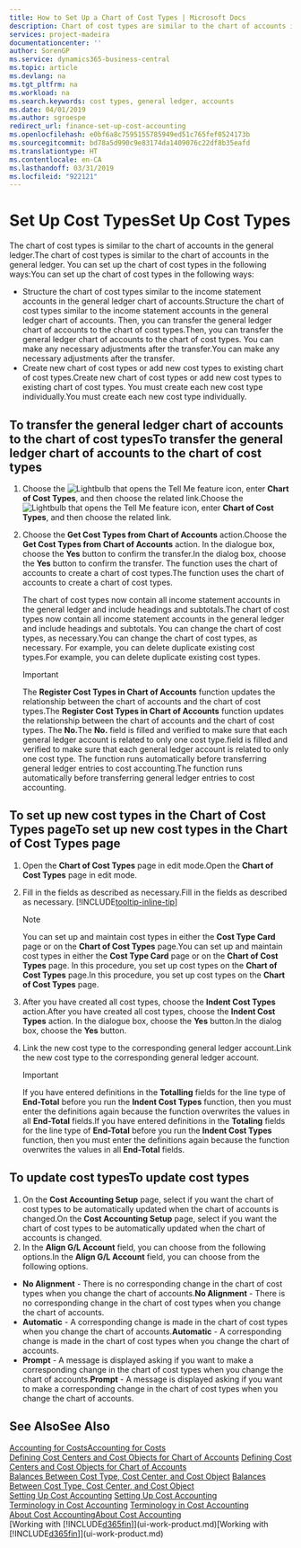 ```yaml
---
title: How to Set Up a Chart of Cost Types | Microsoft Docs
description: Chart of cost types are similar to the chart of accounts in the general ledger.
services: project-madeira
documentationcenter: ''
author: SorenGP
ms.service: dynamics365-business-central
ms.topic: article
ms.devlang: na
ms.tgt_pltfrm: na
ms.workload: na
ms.search.keywords: cost types, general ledger, accounts
ms.date: 04/01/2019
ms.author: sgroespe
redirect_url: finance-set-up-cost-accounting
ms.openlocfilehash: e0bf6a8c7595155785949ed51c765fef0524173b
ms.sourcegitcommit: bd78a5d990c9e83174da1409076c22df8b35eafd
ms.translationtype: HT
ms.contentlocale: en-CA
ms.lasthandoff: 03/31/2019
ms.locfileid: "922121"
---
```

# <a name="set-up-cost-types"></a><span data-ttu-id="7d4ce-103">Set Up Cost Types</span><span class="sxs-lookup"><span data-stu-id="7d4ce-103">Set Up Cost Types</span></span>
<span data-ttu-id="7d4ce-104">The chart of cost types is similar to the chart of accounts in the general ledger.</span><span class="sxs-lookup"><span data-stu-id="7d4ce-104">The chart of cost types is similar to the chart of accounts in the general ledger.</span></span> <span data-ttu-id="7d4ce-105">You can set up the chart of cost types in the following ways:</span><span class="sxs-lookup"><span data-stu-id="7d4ce-105">You can set up the chart of cost types in the following ways:</span></span>  

-   <span data-ttu-id="7d4ce-106">Structure the chart of cost types similar to the income statement accounts in the general ledger chart of accounts.</span><span class="sxs-lookup"><span data-stu-id="7d4ce-106">Structure the chart of cost types similar to the income statement accounts in the general ledger chart of accounts.</span></span> <span data-ttu-id="7d4ce-107">Then, you can transfer the general ledger chart of accounts to the chart of cost types.</span><span class="sxs-lookup"><span data-stu-id="7d4ce-107">Then, you can transfer the general ledger chart of accounts to the chart of cost types.</span></span> <span data-ttu-id="7d4ce-108">You can make any necessary adjustments after the transfer.</span><span class="sxs-lookup"><span data-stu-id="7d4ce-108">You can make any necessary adjustments after the transfer.</span></span>  
-   <span data-ttu-id="7d4ce-109">Create new chart of cost types or add new cost types to existing chart of cost types.</span><span class="sxs-lookup"><span data-stu-id="7d4ce-109">Create new chart of cost types or add new cost types to existing chart of cost types.</span></span> <span data-ttu-id="7d4ce-110">You must create each new cost type individually.</span><span class="sxs-lookup"><span data-stu-id="7d4ce-110">You must create each new cost type individually.</span></span>  

## <a name="to-transfer-the-general-ledger-chart-of-accounts-to-the-chart-of-cost-types"></a><span data-ttu-id="7d4ce-111">To transfer the general ledger chart of accounts to the chart of cost types</span><span class="sxs-lookup"><span data-stu-id="7d4ce-111">To transfer the general ledger chart of accounts to the chart of cost types</span></span>  
1.  <span data-ttu-id="7d4ce-112">Choose the ![Lightbulb that opens the Tell Me feature](media/ui-search/search_small.png "Tell me what you want to do") icon, enter **Chart of Cost Types**, and then choose the related link.</span><span class="sxs-lookup"><span data-stu-id="7d4ce-112">Choose the ![Lightbulb that opens the Tell Me feature](media/ui-search/search_small.png "Tell me what you want to do") icon, enter **Chart of Cost Types**, and then choose the related link.</span></span>  
2.  <span data-ttu-id="7d4ce-113">Choose the **Get Cost Types from Chart of Accounts** action.</span><span class="sxs-lookup"><span data-stu-id="7d4ce-113">Choose the **Get Cost Types from Chart of Accounts** action.</span></span> <span data-ttu-id="7d4ce-114">In the dialogue box, choose the **Yes** button to confirm the transfer.</span><span class="sxs-lookup"><span data-stu-id="7d4ce-114">In the dialog box, choose the **Yes** button to confirm the transfer.</span></span> <span data-ttu-id="7d4ce-115">The function uses the chart of accounts to create a chart of cost types.</span><span class="sxs-lookup"><span data-stu-id="7d4ce-115">The function uses the chart of accounts to create a chart of cost types.</span></span>  

    <span data-ttu-id="7d4ce-116">The chart of cost types now contain all income statement accounts in the general ledger and include headings and subtotals.</span><span class="sxs-lookup"><span data-stu-id="7d4ce-116">The chart of cost types now contain all income statement accounts in the general ledger and include headings and subtotals.</span></span> <span data-ttu-id="7d4ce-117">You can change the chart of cost types, as necessary.</span><span class="sxs-lookup"><span data-stu-id="7d4ce-117">You can change the chart of cost types, as necessary.</span></span> <span data-ttu-id="7d4ce-118">For example, you can delete duplicate existing cost types.</span><span class="sxs-lookup"><span data-stu-id="7d4ce-118">For example, you can delete duplicate existing cost types.</span></span>  

    > [!IMPORTANT]  
    >  <span data-ttu-id="7d4ce-119">The **Register Cost Types in Chart of Accounts** function updates the relationship between the chart of accounts and the chart of cost types.</span><span class="sxs-lookup"><span data-stu-id="7d4ce-119">The **Register Cost Types in Chart of Accounts** function updates the relationship between the chart of accounts and the chart of cost types.</span></span> <span data-ttu-id="7d4ce-120">The **No.**</span><span class="sxs-lookup"><span data-stu-id="7d4ce-120">The **No.**</span></span> <span data-ttu-id="7d4ce-121">field is filled and verified to make sure that each general ledger account is related to only one cost type.</span><span class="sxs-lookup"><span data-stu-id="7d4ce-121">field is filled and verified to make sure that each general ledger account is related to only one cost type.</span></span> <span data-ttu-id="7d4ce-122">The function runs automatically before transferring general ledger entries to cost accounting.</span><span class="sxs-lookup"><span data-stu-id="7d4ce-122">The function runs automatically before transferring general ledger entries to cost accounting.</span></span>  

## <a name="to-set-up-new-cost-types-in-the-chart-of-cost-types-page"></a><span data-ttu-id="7d4ce-123">To set up new cost types in the Chart of Cost Types page</span><span class="sxs-lookup"><span data-stu-id="7d4ce-123">To set up new cost types in the Chart of Cost Types page</span></span>  
1.  <span data-ttu-id="7d4ce-124">Open the **Chart of Cost Types** page in edit mode.</span><span class="sxs-lookup"><span data-stu-id="7d4ce-124">Open the **Chart of Cost Types** page in edit mode.</span></span>  
2.  <span data-ttu-id="7d4ce-125">Fill in the fields as described as necessary.</span><span class="sxs-lookup"><span data-stu-id="7d4ce-125">Fill in the fields as described as necessary.</span></span> [!INCLUDE[tooltip-inline-tip](includes/tooltip-inline-tip_md.md)]

    > [!NOTE]  
    >  <span data-ttu-id="7d4ce-126">You can set up and maintain cost types in either the **Cost Type Card** page or on the **Chart of Cost Types** page.</span><span class="sxs-lookup"><span data-stu-id="7d4ce-126">You can set up and maintain cost types in either the **Cost Type Card** page or on the **Chart of Cost Types** page.</span></span> <span data-ttu-id="7d4ce-127">In this procedure, you set up cost types on the **Chart of Cost Types** page.</span><span class="sxs-lookup"><span data-stu-id="7d4ce-127">In this procedure, you set up cost types on the **Chart of Cost Types** page.</span></span>

3.  <span data-ttu-id="7d4ce-128">After you have created all cost types, choose the **Indent Cost Types** action.</span><span class="sxs-lookup"><span data-stu-id="7d4ce-128">After you have created all cost types, choose the **Indent Cost Types** action.</span></span> <span data-ttu-id="7d4ce-129">In the dialogue box, choose the **Yes** button.</span><span class="sxs-lookup"><span data-stu-id="7d4ce-129">In the dialog box, choose the **Yes** button.</span></span>  
4.  <span data-ttu-id="7d4ce-130">Link the new cost type to the corresponding general ledger account.</span><span class="sxs-lookup"><span data-stu-id="7d4ce-130">Link the new cost type to the corresponding general ledger account.</span></span>  

    > [!IMPORTANT]  
    >  <span data-ttu-id="7d4ce-131">If you have entered definitions in the **Totalling** fields for the line type of **End-Total** before you run the **Indent Cost Types** function, then you must enter the definitions again because the function overwrites the values in all **End-Total** fields.</span><span class="sxs-lookup"><span data-stu-id="7d4ce-131">If you have entered definitions in the **Totaling** fields for the line type of **End-Total** before you run the **Indent Cost Types** function, then you must enter the definitions again because the function overwrites the values in all **End-Total** fields.</span></span>  

## <a name="to-update-cost-types"></a><span data-ttu-id="7d4ce-132">To update cost types</span><span class="sxs-lookup"><span data-stu-id="7d4ce-132">To update cost types</span></span>  
1.  <span data-ttu-id="7d4ce-133">On the **Cost Accounting Setup** page, select if you want the chart of cost types to be automatically updated when the chart of accounts is changed.</span><span class="sxs-lookup"><span data-stu-id="7d4ce-133">On the **Cost Accounting Setup** page, select if you want the chart of cost types to be automatically updated when the chart of accounts is changed.</span></span>  
2.  <span data-ttu-id="7d4ce-134">In the **Align G/L Account** field, you can choose from the following options.</span><span class="sxs-lookup"><span data-stu-id="7d4ce-134">In the **Align G/L Account** field, you can choose from the following options.</span></span>  

- <span data-ttu-id="7d4ce-135">**No Alignment** - There is no corresponding change in the chart of cost types when you change the chart of accounts.</span><span class="sxs-lookup"><span data-stu-id="7d4ce-135">**No Alignment** - There is no corresponding change in the chart of cost types when you change the chart of accounts.</span></span>  
- <span data-ttu-id="7d4ce-136">**Automatic** - A corresponding change is made in the chart of cost types when you change the chart of accounts.</span><span class="sxs-lookup"><span data-stu-id="7d4ce-136">**Automatic** - A corresponding change is made in the chart of cost types when you change the chart of accounts.</span></span>  
- <span data-ttu-id="7d4ce-137">**Prompt** - A message is displayed asking if you want to make a corresponding change in the chart of cost types when you change the chart of accounts.</span><span class="sxs-lookup"><span data-stu-id="7d4ce-137">**Prompt** - A message is displayed asking if you want to make a corresponding change in the chart of cost types when you change the chart of accounts.</span></span>  

## <a name="see-also"></a><span data-ttu-id="7d4ce-138">See Also</span><span class="sxs-lookup"><span data-stu-id="7d4ce-138">See Also</span></span>  
[<span data-ttu-id="7d4ce-139">Accounting for Costs</span><span class="sxs-lookup"><span data-stu-id="7d4ce-139">Accounting for Costs</span></span>](finance-manage-cost-accounting.md)  
<span data-ttu-id="7d4ce-140">[Defining Cost Centers and Cost Objects for Chart of Accounts](finance-defining-cost-centers-and-cost-objects-for-chart-of-accounts.md) </span><span class="sxs-lookup"><span data-stu-id="7d4ce-140">[Defining Cost Centers and Cost Objects for Chart of Accounts](finance-defining-cost-centers-and-cost-objects-for-chart-of-accounts.md) </span></span>  
<span data-ttu-id="7d4ce-141">[Balances Between Cost Type, Cost Center, and Cost Object](finance-balances-between-cost-type-cost-center-and-cost-object.md) </span><span class="sxs-lookup"><span data-stu-id="7d4ce-141">[Balances Between Cost Type, Cost Center, and Cost Object](finance-balances-between-cost-type-cost-center-and-cost-object.md) </span></span>  
<span data-ttu-id="7d4ce-142">[Setting Up Cost Accounting](finance-set-up-cost-accounting.md) </span><span class="sxs-lookup"><span data-stu-id="7d4ce-142">[Setting Up Cost Accounting](finance-set-up-cost-accounting.md) </span></span>  
<span data-ttu-id="7d4ce-143">[Terminology in Cost Accounting](finance-terminology-in-cost-accounting.md) </span><span class="sxs-lookup"><span data-stu-id="7d4ce-143">[Terminology in Cost Accounting](finance-terminology-in-cost-accounting.md) </span></span>  
[<span data-ttu-id="7d4ce-144">About Cost Accounting</span><span class="sxs-lookup"><span data-stu-id="7d4ce-144">About Cost Accounting</span></span>](finance-about-cost-accounting.md)  
<span data-ttu-id="7d4ce-145">[Working with [!INCLUDE[d365fin](includes/d365fin_md.md)]](ui-work-product.md)</span><span class="sxs-lookup"><span data-stu-id="7d4ce-145">[Working with [!INCLUDE[d365fin](includes/d365fin_md.md)]](ui-work-product.md)</span></span>
